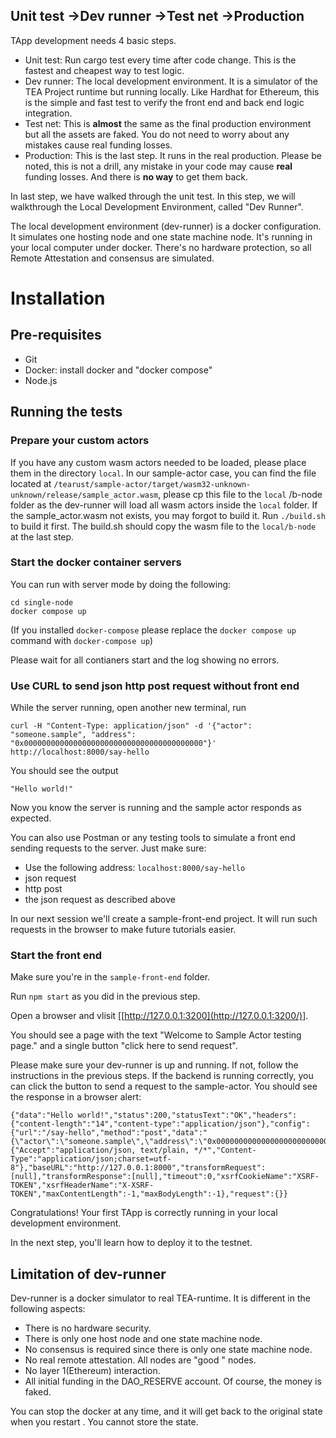 ## Unit test ->Dev runner ->Test net ->Production

TApp development needs 4 basic steps. 
- Unit test: Run cargo test every time after code change. This is the fastest and cheapest way to test logic.
- Dev runner: The local development environment. It is a simulator of the TEA Project runtime but running locally. Like Hardhat for Ethereum, this is the simple and fast test to verify the front end and back end logic integration.
- Test net: This is **almost** the same as the final production environment but all the assets are faked. You do not need to worry about any mistakes cause real funding losses. 
- Production: This is the last step. It runs in the real production. Please be noted, this is not a drill, any mistake in your code may cause **real** funding losses. And there is **no way** to get them back. 

In last step, we have walked through the unit test. In this step, we will walkthrough the Local Development Environment, called "Dev Runner". 

The local development environment (dev-runner) is a docker configuration. It simulates one hosting node and one state machine node. It's running in your local computer under docker. There's no hardware protection, so all Remote Attestation and consensus are simulated.

# Installation

## Pre-requisites
- Git
- Docker: install docker and "docker compose"
- Node.js

## Running the tests

### Prepare your custom actors

If you have any custom wasm actors needed to be loaded, please place them in the directory `local`. In our sample-actor case, you can find the file located at `/tearust/sample-actor/target/wasm32-unknown-unknown/release/sample_actor.wasm`, please cp this file to the `local` /b-node folder as the dev-runner will load all wasm actors inside the `local` folder. If the sample_actor.wasm not exists, you may forgot to build it. Run `./build.sh` to build it first. The build.sh should copy the wasm file to the `local/b-node` at the last step. 

### Start the docker container servers

You can run with server mode by doing the following:

```
cd single-node
docker compose up
```

(If you installed `docker-compose` please replace the `docker compose up` command with `docker-compose up`)

Please wait for all contianers start and the log showing no errors.

### Use CURL to send json http post request without front end

While the server running, open another new terminal, run 
```
curl -H "Content-Type: application/json" -d '{"actor": "someone.sample", "address": "0x0000000000000000000000000000000000000000"}' http://localhost:8000/say-hello
```

You should see the output 
```
"Hello world!"
```

Now you know the server is running and the sample actor responds as expected.

You can also use Postman or any testing tools to simulate a front end sending requests to the server. Just make sure:

- Use the following address: `localhost:8000/say-hello`
- json request
- http post
- the json request as described above

In our next session we'll create a sample-front-end project. It will run such requests in the browser to make future tutorials easier.

### Start the front end

Make sure you're in the `sample-front-end` folder.

Run `npm start` as you did in the previous step.

Open a browser and vlisit [[http://127.0.0.1:3200](http://127.0.0.1:3200/)].

You should see a page with the text "Welcome to Sample Actor testing page." and a single button "click here to send request".

Please make sure your dev-runner is up and running. If not, follow the instructions in the previous steps. If the backend is running correctly, you can click the button to send a request to the sample-actor. You should see the response in a browser alert: 

```
{"data":"Hello world!","status":200,"statusText":"OK","headers":{"content-length":"14","content-type":"application/json"},"config":{"url":"/say-hello","method":"post","data":"{\"actor\":\"someone.sample\",\"address\":\"0x000000000000000000000000000000000000000f\"}","headers":{"Accept":"application/json, text/plain, */*","Content-Type":"application/json;charset=utf-8"},"baseURL":"http://127.0.0.1:8000","transformRequest":[null],"transformResponse":[null],"timeout":0,"xsrfCookieName":"XSRF-TOKEN","xsrfHeaderName":"X-XSRF-TOKEN","maxContentLength":-1,"maxBodyLength":-1},"request":{}}
```

Congratulations! Your first TApp is correctly running in your local development environment. 

In the next step, you'll learn how to deploy it to the testnet.

## Limitation of dev-runner

Dev-runner is a docker simulator to real TEA-runtime. It is different in the following aspects:

- There is no hardware security. 
- There is only one host node and one state machine node.
- No consensus is required since there is only one state machine node.
- No real remote attestation. All nodes are "good " nodes.
- No layer 1(Ethereum) interaction. 
- All initial funding in the DAO_RESERVE account. Of course, the money is faked.

You can stop the docker at any time, and it will get back to the original state when you restart . You cannot store the state.

